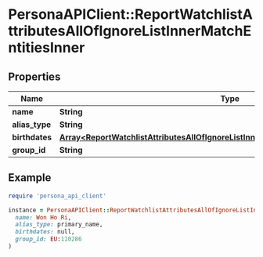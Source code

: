 # PersonaAPIClient::ReportWatchlistAttributesAllOfIgnoreListInnerMatchEntitiesInner

## Properties

| Name | Type | Description | Notes |
| ---- | ---- | ----------- | ----- |
| **name** | **String** |  | [optional] |
| **alias_type** | **String** |  | [optional] |
| **birthdates** | [**Array&lt;ReportWatchlistAttributesAllOfIgnoreListInnerMatchEntitiesInnerBirthdatesInner&gt;**](ReportWatchlistAttributesAllOfIgnoreListInnerMatchEntitiesInnerBirthdatesInner.md) |  | [optional] |
| **group_id** | **String** |  | [optional] |

## Example

```ruby
require 'persona_api_client'

instance = PersonaAPIClient::ReportWatchlistAttributesAllOfIgnoreListInnerMatchEntitiesInner.new(
  name: Won Ho Ri,
  alias_type: primary_name,
  birthdates: null,
  group_id: EU:110286
)
```

